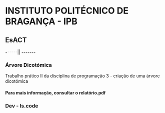 # INSTITUTO POLITÉCNICO DE BRAGANÇA - IPB
## EsACT

------|| -------
### Árvore Dicotómica

Trabalho prático II da disciplina de programação 3 - criação de uma árvore dicotómica
#### Para mais informação, consultar o relatório.pdf

### Dev - ls.code

